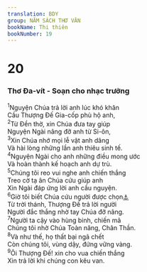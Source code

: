 ```yaml
---
translation: BDY
group: NĂM SÁCH THƠ VĂN
bookName: Thi thiên 
bookNumber: 19
---
```


<div class="title"><h1>20</h1><h3>Thơ Đa-vít - Soạn cho nhạc trưởng</h3></div>
<span class="verse thi_20_1"><sup>1</sup>Nguyện Chúa trả lời anh lúc khó khăn<br/>Cầu Thượng Đế Gia-cốp phù hộ anh,<br/></span>
<span class="verse thi_20_2"><sup>2</sup>Từ Đền thờ, xin Chúa đưa tay giúp<br/>Nguyện Ngài nâng đỡ anh từ Si-ôn,<br/></span>
<span class="verse thi_20_3"><sup>3</sup>Xin Chúa nhớ mọi lễ vật anh dâng<br/>Và hài lòng những lần anh thiêu sinh tế.<br/></span>
<span class="verse thi_20_4"><sup>4</sup>Nguyện Ngài cho anh những điều mong ước<br/>Và hoàn thành kế hoạch anh dự trù.<br/></span>
<span class="verse thi_20_5"><sup>5</sup>Chúng tôi reo vui nghe anh chiến thắng<br/>Treo cờ tạ ân Chúa cứu giúp anh<br/>Xin Ngài đáp ứng lời anh cầu nguyện.<br/></span>
<span class="verse thi_20_6"><sup>6</sup>Giờ tôi biết Chúa cứu người được chọn<a href="#" data-toggle="tooltip" data-placement="bottom" title="Nt được xức dầu">⚓</a><br/>Từ trời thánh, Thượng Đế trả lời người<br/>Người đắc thắng nhờ tay Chúa đỡ nâng.<br/></span>
<span class="verse thi_20_7"><sup>7</sup>Người ta cậy vào hùng binh, chiến mã<br/>Chúng tôi nhờ Chúa Toàn năng, Chân Thần.<br/></span>
<span class="verse thi_20_8"><sup>8</sup>Và như thế, họ thất bại ngã chết<br/>Còn chúng tôi, vùng dậy, đứng vững vàng.<br/></span>
<span class="verse thi_20_9"><sup>9</sup>Ôi Thượng Đế! xin cho vua chiến thắng<br/>Xin trả lời khi chúng con kêu van.</span>
